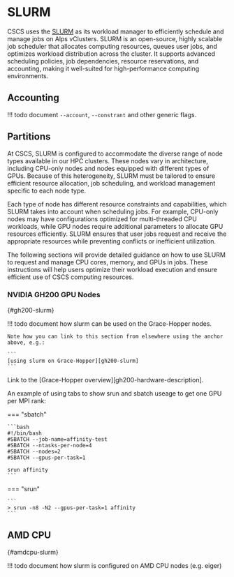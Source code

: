 # SLURM

CSCS uses the [SLURM](https://slurm.schedmd.com/documentation.html) as its workload manager to efficiently schedule and manage jobs on Alps vClusters.
SLURM is an open-source, highly scalable job scheduler that allocates computing resources, queues user jobs, and optimizes workload distribution across the cluster. It supports advanced scheduling policies, job dependencies, resource reservations, and accounting, making it well-suited for high-performance computing environments.

## Accounting

!!! todo
    document `--account`, `--constrant` and other generic flags.

## Partitions

At CSCS, SLURM is configured to accommodate the diverse range of node types available in our HPC clusters. These nodes vary in architecture, including CPU-only nodes and nodes equipped with different types of GPUs. Because of this heterogeneity, SLURM must be tailored to ensure efficient resource allocation, job scheduling, and workload management specific to each node type.

Each type of node has different resource constraints and capabilities, which SLURM takes into account when scheduling jobs. For example, CPU-only nodes may have configurations optimized for multi-threaded CPU workloads, while GPU nodes require additional parameters to allocate GPU resources efficiently. SLURM ensures that user jobs request and receive the appropriate resources while preventing conflicts or inefficient utilization.

The following sections will provide detailed guidance on how to use SLURM to request and manage CPU cores, memory, and GPUs in jobs. These instructions will help users optimize their workload execution and ensure efficient use of CSCS computing resources.

### NVIDIA GH200 GPU Nodes
[](){#gh200-slurm}

!!! todo
    document how slurm can be used on the Grace-Hopper nodes.

    Note how you can link to this section from elsewhere using the anchor above, e.g.:

    ```
    [using slurm on Grace-Hopper][gh200-slurm]
    ```

Link to the [Grace-Hopper overview][gh200-hardware-description].

An example of using tabs to show srun and sbatch useage to get one GPU per MPI rank:

=== "sbatch"

    ```bash
    #!/bin/bash
    #SBATCH --job-name=affinity-test
    #SBATCH --ntasks-per-node=4
    #SBATCH --nodes=2
    #SBATCH --gpus-per-task=1

    srun affinity
    ```

=== "srun"

    ```
    > srun -n8 -N2 --gpus-per-task=1 affinity
    ```


## AMD CPU
[](){#amdcpu-slurm}

!!! todo
    document how slurm is configured on AMD CPU nodes (e.g. eiger)
